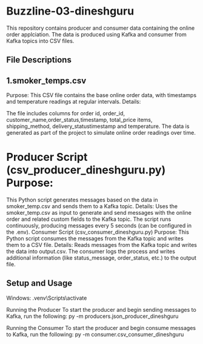 # Buzzline-03-dineshguru

This repository contains producer and consumer data containing the online order applciation. The data is produced using Kafka and consumer from Kafka topics into CSV files.


## File Descriptions

## 1.smoker_temps.csv

Purpose: This CSV file contains the base online order data, with timestamps and temperature readings at regular intervals.
Details:

The file includes columns for order id, order_id, customer_name,order_status,timestamp,	total_price	items,	shipping_method, delivery_statustimestamp and temperature.
The data is generated as part of the project to simulate online order readings over time.
    
 # Producer Script (csv_producer_dineshguru.py) Purpose: 
 This Python script generates messages based on the data in smoker_temp.csv and sends them to a Kafka topic. Details: Uses the smoker_temp.csv as input to generate and send messages with the online order and related custom fields to the Kafka topic. The script runs continuously, producing messages every 5 seconds (can be configured in the .env). Consumer Script (csv_consumer_dineshguru.py) Purpose: This Python script consumes the messages from the Kafka topic and writes them to a CSV file. Details: Reads messages from the Kafka topic and writes the data into output.csv. The consumer logs the process and writes additional information (like status_message, order_status, etc.) to the output file.   

 ## Setup and Usage
 Windows:
    .venv\Scripts\activate

Running the Producer To start the producer and begin sending messages to Kafka, run the following:
py -m producers.json_producer_dineshguru

Running the Consumer To start the producer and begin consume messages to Kafka, run the following:
py -m consumer.csv_consumer_dineshguru
